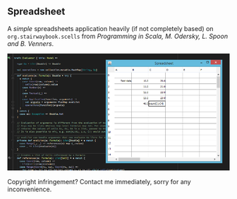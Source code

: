 ## Spreadsheet
A *simple* spreadsheets application heavily (if not completely based) on `org.stairwaybook.scells`
from *Programming in Scala, M. Odersky, L. Spoon and B. Venners*.

![Screenshot](misc/screen01.png?raw=true)

Copyright infringement? Contact me immediately, sorry for any inconvenience.


